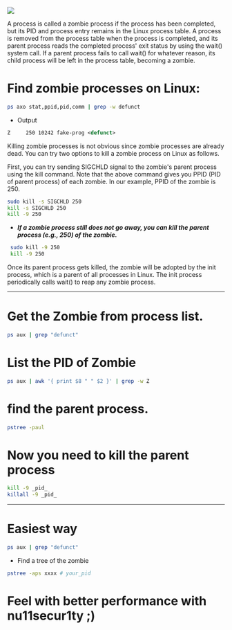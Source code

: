 ![](https://github.com/nu11secur1ty/Linux_Deployment_Administration_Hacks/blob/master/zombi/tjoOp.jpg)


A process is called a zombie process if the process has been completed, but its PID and process entry remains in the Linux process table. A process is removed from the process table when the process is completed, and its parent process reads the completed process' exit status by using the wait() system call. If a parent process fails to call wait() for whatever reason, its child process will be left in the process table, becoming a zombie.

# Find zombie processes on Linux:
```bash
ps axo stat,ppid,pid,comm | grep -w defunct
```
- Output
```xml
Z     250 10242 fake-prog <defunct>
```

Killing zombie processes is not obvious since zombie processes are already dead. You can try two options to kill a zombie process on Linux as follows.

First, you can try sending SIGCHLD signal to the zombie's parent process using the kill command. Note that the above command gives you PPID (PID of parent process) of each zombie. In our example, PPID of the zombie is 250.

```bash
sudo kill -s SIGCHLD 250
kill -s SIGCHLD 250
kill -9 250
```
- ***If a zombie process still does not go away, you can kill the parent process (e.g., 250) of the zombie.***
```bash
 sudo kill -9 250
 kill -9 250
```

Once its parent process gets killed, the zombie will be adopted by the init process, which is a parent of all processes in Linux. The init process periodically calls wait() to reap any zombie process.

-------------------------------------------------------------------------------------------------------------

# Get the Zombie from process list.
```bash
ps aux | grep "defunct"
```
#  List the PID of Zombie
```bash
ps aux | awk '{ print $8 " " $2 }' | grep -w Z
```

#  find the parent process.

```bash 
pstree -paul
```
# Now you need to kill the parent process
```bash 
kill -9 _pid_
killall -9 _pid_
```
-----------------------------------------------------------------------

# Easiest way
```bash
ps aux | grep "defunct"
```
- Find a tree of the zombie
```bash
pstree -aps xxxx # your_pid
```


# Feel with better performance with nu11secur1ty ;)
